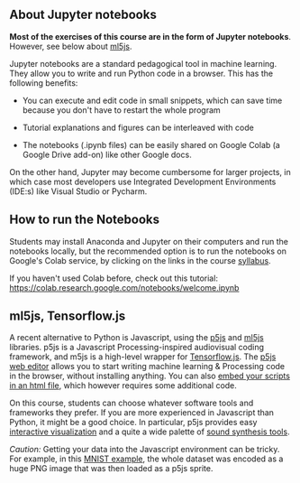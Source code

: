 <!--Make sure you have your software environment ready, if you want to develop on  either using a school computer with everything preinstalled, or installing the various packages on your computer, as instructed in [the course prerequisites](Prerequisites.md).-->

## About Jupyter notebooks
**Most of the exercises of this course are in the form of Jupyter notebooks**. However, see below about [ml5js](https://ml5js.org/).

Jupyter notebooks are a standard pedagogical tool in machine learning. They allow you to write and run Python code in a browser. This has the following benefits:

* You can execute and edit code in small snippets, which can save time because you don't have to restart the whole program

* Tutorial explanations and figures can be interleaved with code

* The notebooks (.ipynb files) can be easily shared on Google Colab (a Google Drive add-on) like other Google docs.

On the other hand, Jupyter may become cumbersome for larger projects, in which case most developers use Integrated Development Environments (IDE:s) like Visual Studio or Pycharm.

## How to run the Notebooks
Students may install Anaconda and Jupyter on their computers and run the notebooks locally, but the recommended option is to run the notebooks on Google's Colab service, by clicking on the links in the course [syllabus](../README.md).

If you haven't used Colab before, check out this tutorial: https://colab.research.google.com/notebooks/welcome.ipynb

## ml5js, Tensorflow.js
A recent alternative to Python is Javascript, using the [p5js](http://p5js.org/) and [ml5js](https://ml5js.org/) libraries. p5js is a Javascript Processing-inspired audiovisual coding framework, and m5js is a high-level wrapper for [Tensorflow.js](https://www.tensorflow.org/js). The [p5js web editor](https://editor.p5js.org/) allows you to start writing machine learning & Processing code in the browser, without installing anything. You can also [embed your scripts in an html file](https://github.com/tensorflow/tfjs-examples/tree/master/mnist), which however requires some additional code.

<!-- [This p5js demo]() **TODO:** does the same as the human height & weight Jupyter notebook above. It should illustrate the similarities and differences between Python and Javascript.-->

On this course, students can choose whatever software tools and frameworks they prefer. If you are more experienced in Javascript than Python, it might be a good choice. In particular, p5js provides easy [interactive visualization](https://p5js.org/examples/) and a quite a wide palette of [sound synthesis tools](https://p5js.org/reference/#/libraries/p5.sound).

*Caution:* Getting your data into the Javascript environment can be tricky. For example, in this [MNIST example](https://github.com/tensorflow/tfjs-examples/tree/master/mnist), the whole dataset was encoded as a huge PNG image that was then loaded as a p5js sprite.
